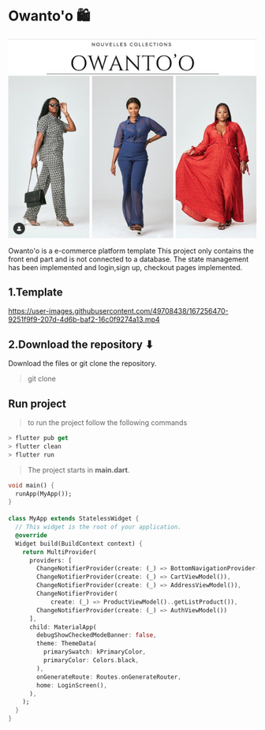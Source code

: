 # Owanto'o 🛍

![owanto_app](https://github.com/JordyHers/Owanto_e-commerce/blob/master/assets/owanto/collection.png?raw=true)

Owanto'o is a e-commerce platform template This project only contains the front end part and is not connected to a
database. The state management has been implemented and login,sign up, checkout pages implemented.

## 1.Template


https://user-images.githubusercontent.com/49708438/167256470-9251f9f9-207d-4d6b-baf2-16c0f9274a13.mp4

## 2.Download the repository ⬇

 Download the files or git clone the repository.
 > git clone 
 
 ## Run project

> to run the project follow the following commands 
 
```dart
> flutter pub get
> flutter clean 
> flutter run 

```

> The project starts in  **main.dart**.

```dart
void main() {
  runApp(MyApp());
}

class MyApp extends StatelessWidget {
  // This widget is the root of your application.
  @override
  Widget build(BuildContext context) {
    return MultiProvider(
      providers: [
        ChangeNotifierProvider(create: (_) => BottomNavigationProvider()),
        ChangeNotifierProvider(create: (_) => CartViewModel()),
        ChangeNotifierProvider(create: (_) => AddressViewModel()),
        ChangeNotifierProvider(
            create: (_) => ProductViewModel()..getListProduct()),
        ChangeNotifierProvider(create: (_) => AuthViewModel())
      ],
      child: MaterialApp(
        debugShowCheckedModeBanner: false,
        theme: ThemeData(
          primarySwatch: kPrimaryColor,
          primaryColor: Colors.black,
        ),
        onGenerateRoute: Routes.onGenerateRouter,
        home: LoginScreen(),
      ),
    );
  }
}

```







